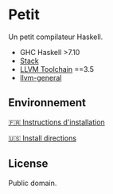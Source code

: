 Petit
=====

Un petit compilateur Haskell.

* GHC Haskell >7.10 
* [Stack](https://docs.haskellstack.org/)
* [LLVM Toolchain](http://llvm.org/) ==3.5
* [llvm-general](https://hackage.haskell.org/package/llvm-general)

Environnement
-------------

[:fr: Instructions d'installation](INSTALL_FR.md)

[:us: Install directions](INSTALL_US.md)

License
-------

Public domain.
